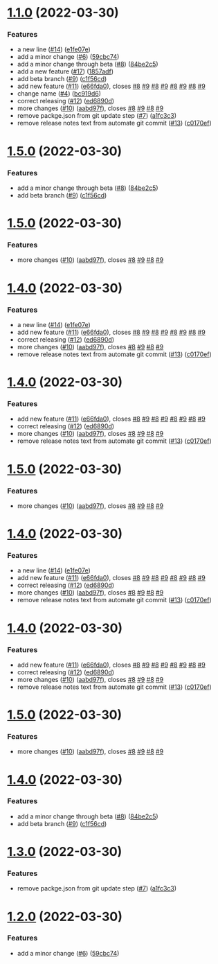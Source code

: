 # [1.1.0](https://github.com/grof/hello-cli/compare/v1.0.0...v1.1.0) (2022-03-30)


### Features

* a new line ([#14](https://github.com/grof/hello-cli/issues/14)) ([e1fe07e](https://github.com/grof/hello-cli/commit/e1fe07e6d533354129c000d164c1d4f242278703))
* add a minor change ([#6](https://github.com/grof/hello-cli/issues/6)) ([59cbc74](https://github.com/grof/hello-cli/commit/59cbc74ea4bf3b2b2ee2fd4f4ffde9c299f32418))
* add a minor change through beta ([#8](https://github.com/grof/hello-cli/issues/8)) ([84be2c5](https://github.com/grof/hello-cli/commit/84be2c5668ce7b8aef9cb5c68655fee157ef4ede))
* add a new feature ([#17](https://github.com/grof/hello-cli/issues/17)) ([1857adf](https://github.com/grof/hello-cli/commit/1857adf5c61f4c9d5a3234c74665decd56c575a7))
* add beta branch ([#9](https://github.com/grof/hello-cli/issues/9)) ([c1f56cd](https://github.com/grof/hello-cli/commit/c1f56cd996f2bc2a67719412796ba6e91e998dcc))
* add new feature ([#11](https://github.com/grof/hello-cli/issues/11)) ([e66fda0](https://github.com/grof/hello-cli/commit/e66fda0c2df4e008cfaa2be68802ef8099803869)), closes [#8](https://github.com/grof/hello-cli/issues/8) [#9](https://github.com/grof/hello-cli/issues/9) [#8](https://github.com/grof/hello-cli/issues/8) [#9](https://github.com/grof/hello-cli/issues/9) [#8](https://github.com/grof/hello-cli/issues/8) [#9](https://github.com/grof/hello-cli/issues/9) [#8](https://github.com/grof/hello-cli/issues/8) [#9](https://github.com/grof/hello-cli/issues/9)
* change name ([#4](https://github.com/grof/hello-cli/issues/4)) ([bc919d6](https://github.com/grof/hello-cli/commit/bc919d68f790209874513e56412604a374048f21))
* correct releasing ([#12](https://github.com/grof/hello-cli/issues/12)) ([ed6890d](https://github.com/grof/hello-cli/commit/ed6890df90e70f1e2e3493c3c8ef8dc987a51905))
* more changes ([#10](https://github.com/grof/hello-cli/issues/10)) ([aabd97f](https://github.com/grof/hello-cli/commit/aabd97f26984e6ff0626c82ac89ccecb1630ca7a)), closes [#8](https://github.com/grof/hello-cli/issues/8) [#9](https://github.com/grof/hello-cli/issues/9) [#8](https://github.com/grof/hello-cli/issues/8) [#9](https://github.com/grof/hello-cli/issues/9)
* remove packge.json from git update step ([#7](https://github.com/grof/hello-cli/issues/7)) ([a1fc3c3](https://github.com/grof/hello-cli/commit/a1fc3c36cf45ec3c2ee532eee3e2a213a674d785))
* remove release notes text from automate git commit ([#13](https://github.com/grof/hello-cli/issues/13)) ([c0170ef](https://github.com/grof/hello-cli/commit/c0170efc6e16526e4e699b12f902794f4c6315ac))

# [1.5.0](https://github.com/grof/hello-cli/compare/v1.4.0...v1.5.0) (2022-03-30)


### Features

* add a minor change through beta ([#8](https://github.com/grof/hello-cli/issues/8)) ([84be2c5](https://github.com/grof/hello-cli/commit/84be2c5668ce7b8aef9cb5c68655fee157ef4ede))
* add beta branch ([#9](https://github.com/grof/hello-cli/issues/9)) ([c1f56cd](https://github.com/grof/hello-cli/commit/c1f56cd996f2bc2a67719412796ba6e91e998dcc))

# [1.5.0](https://github.com/grof/hello-cli/compare/v1.4.0...v1.5.0) (2022-03-30)


### Features

* more changes ([#10](https://github.com/grof/hello-cli/issues/10)) ([aabd97f](https://github.com/grof/hello-cli/commit/aabd97f26984e6ff0626c82ac89ccecb1630ca7a)), closes [#8](https://github.com/grof/hello-cli/issues/8) [#9](https://github.com/grof/hello-cli/issues/9) [#8](https://github.com/grof/hello-cli/issues/8) [#9](https://github.com/grof/hello-cli/issues/9)

# [1.4.0](https://github.com/grof/hello-cli/compare/v1.3.0...v1.4.0) (2022-03-30)


### Features

* a new line ([#14](https://github.com/grof/hello-cli/issues/14)) ([e1fe07e](https://github.com/grof/hello-cli/commit/e1fe07e6d533354129c000d164c1d4f242278703))
* add new feature ([#11](https://github.com/grof/hello-cli/issues/11)) ([e66fda0](https://github.com/grof/hello-cli/commit/e66fda0c2df4e008cfaa2be68802ef8099803869)), closes [#8](https://github.com/grof/hello-cli/issues/8) [#9](https://github.com/grof/hello-cli/issues/9) [#8](https://github.com/grof/hello-cli/issues/8) [#9](https://github.com/grof/hello-cli/issues/9) [#8](https://github.com/grof/hello-cli/issues/8) [#9](https://github.com/grof/hello-cli/issues/9) [#8](https://github.com/grof/hello-cli/issues/8) [#9](https://github.com/grof/hello-cli/issues/9)
* correct releasing ([#12](https://github.com/grof/hello-cli/issues/12)) ([ed6890d](https://github.com/grof/hello-cli/commit/ed6890df90e70f1e2e3493c3c8ef8dc987a51905))
* more changes ([#10](https://github.com/grof/hello-cli/issues/10)) ([aabd97f](https://github.com/grof/hello-cli/commit/aabd97f26984e6ff0626c82ac89ccecb1630ca7a)), closes [#8](https://github.com/grof/hello-cli/issues/8) [#9](https://github.com/grof/hello-cli/issues/9) [#8](https://github.com/grof/hello-cli/issues/8) [#9](https://github.com/grof/hello-cli/issues/9)
* remove release notes text from automate git commit ([#13](https://github.com/grof/hello-cli/issues/13)) ([c0170ef](https://github.com/grof/hello-cli/commit/c0170efc6e16526e4e699b12f902794f4c6315ac))

# [1.4.0](https://github.com/grof/hello-cli/compare/v1.3.0...v1.4.0) (2022-03-30)


### Features

* add new feature ([#11](https://github.com/grof/hello-cli/issues/11)) ([e66fda0](https://github.com/grof/hello-cli/commit/e66fda0c2df4e008cfaa2be68802ef8099803869)), closes [#8](https://github.com/grof/hello-cli/issues/8) [#9](https://github.com/grof/hello-cli/issues/9) [#8](https://github.com/grof/hello-cli/issues/8) [#9](https://github.com/grof/hello-cli/issues/9) [#8](https://github.com/grof/hello-cli/issues/8) [#9](https://github.com/grof/hello-cli/issues/9) [#8](https://github.com/grof/hello-cli/issues/8) [#9](https://github.com/grof/hello-cli/issues/9)
* correct releasing ([#12](https://github.com/grof/hello-cli/issues/12)) ([ed6890d](https://github.com/grof/hello-cli/commit/ed6890df90e70f1e2e3493c3c8ef8dc987a51905))
* more changes ([#10](https://github.com/grof/hello-cli/issues/10)) ([aabd97f](https://github.com/grof/hello-cli/commit/aabd97f26984e6ff0626c82ac89ccecb1630ca7a)), closes [#8](https://github.com/grof/hello-cli/issues/8) [#9](https://github.com/grof/hello-cli/issues/9) [#8](https://github.com/grof/hello-cli/issues/8) [#9](https://github.com/grof/hello-cli/issues/9)
* remove release notes text from automate git commit ([#13](https://github.com/grof/hello-cli/issues/13)) ([c0170ef](https://github.com/grof/hello-cli/commit/c0170efc6e16526e4e699b12f902794f4c6315ac))

# [1.5.0](https://github.com/grof/hello-cli/compare/v1.4.0...v1.5.0) (2022-03-30)


### Features

* more changes ([#10](https://github.com/grof/hello-cli/issues/10)) ([aabd97f](https://github.com/grof/hello-cli/commit/aabd97f26984e6ff0626c82ac89ccecb1630ca7a)), closes [#8](https://github.com/grof/hello-cli/issues/8) [#9](https://github.com/grof/hello-cli/issues/9) [#8](https://github.com/grof/hello-cli/issues/8) [#9](https://github.com/grof/hello-cli/issues/9)

# [1.4.0](https://github.com/grof/hello-cli/compare/v1.3.0...v1.4.0) (2022-03-30)


### Features

* a new line ([#14](https://github.com/grof/hello-cli/issues/14)) ([e1fe07e](https://github.com/grof/hello-cli/commit/e1fe07e6d533354129c000d164c1d4f242278703))
* add new feature ([#11](https://github.com/grof/hello-cli/issues/11)) ([e66fda0](https://github.com/grof/hello-cli/commit/e66fda0c2df4e008cfaa2be68802ef8099803869)), closes [#8](https://github.com/grof/hello-cli/issues/8) [#9](https://github.com/grof/hello-cli/issues/9) [#8](https://github.com/grof/hello-cli/issues/8) [#9](https://github.com/grof/hello-cli/issues/9) [#8](https://github.com/grof/hello-cli/issues/8) [#9](https://github.com/grof/hello-cli/issues/9) [#8](https://github.com/grof/hello-cli/issues/8) [#9](https://github.com/grof/hello-cli/issues/9)
* correct releasing ([#12](https://github.com/grof/hello-cli/issues/12)) ([ed6890d](https://github.com/grof/hello-cli/commit/ed6890df90e70f1e2e3493c3c8ef8dc987a51905))
* more changes ([#10](https://github.com/grof/hello-cli/issues/10)) ([aabd97f](https://github.com/grof/hello-cli/commit/aabd97f26984e6ff0626c82ac89ccecb1630ca7a)), closes [#8](https://github.com/grof/hello-cli/issues/8) [#9](https://github.com/grof/hello-cli/issues/9) [#8](https://github.com/grof/hello-cli/issues/8) [#9](https://github.com/grof/hello-cli/issues/9)
* remove release notes text from automate git commit ([#13](https://github.com/grof/hello-cli/issues/13)) ([c0170ef](https://github.com/grof/hello-cli/commit/c0170efc6e16526e4e699b12f902794f4c6315ac))

# [1.4.0](https://github.com/grof/hello-cli/compare/v1.3.0...v1.4.0) (2022-03-30)


### Features

* add new feature ([#11](https://github.com/grof/hello-cli/issues/11)) ([e66fda0](https://github.com/grof/hello-cli/commit/e66fda0c2df4e008cfaa2be68802ef8099803869)), closes [#8](https://github.com/grof/hello-cli/issues/8) [#9](https://github.com/grof/hello-cli/issues/9) [#8](https://github.com/grof/hello-cli/issues/8) [#9](https://github.com/grof/hello-cli/issues/9) [#8](https://github.com/grof/hello-cli/issues/8) [#9](https://github.com/grof/hello-cli/issues/9) [#8](https://github.com/grof/hello-cli/issues/8) [#9](https://github.com/grof/hello-cli/issues/9)
* correct releasing ([#12](https://github.com/grof/hello-cli/issues/12)) ([ed6890d](https://github.com/grof/hello-cli/commit/ed6890df90e70f1e2e3493c3c8ef8dc987a51905))
* more changes ([#10](https://github.com/grof/hello-cli/issues/10)) ([aabd97f](https://github.com/grof/hello-cli/commit/aabd97f26984e6ff0626c82ac89ccecb1630ca7a)), closes [#8](https://github.com/grof/hello-cli/issues/8) [#9](https://github.com/grof/hello-cli/issues/9) [#8](https://github.com/grof/hello-cli/issues/8) [#9](https://github.com/grof/hello-cli/issues/9)
* remove release notes text from automate git commit ([#13](https://github.com/grof/hello-cli/issues/13)) ([c0170ef](https://github.com/grof/hello-cli/commit/c0170efc6e16526e4e699b12f902794f4c6315ac))

# [1.5.0](https://github.com/grof/hello-cli/compare/v1.4.0...v1.5.0) (2022-03-30)


### Features

* more changes ([#10](https://github.com/grof/hello-cli/issues/10)) ([aabd97f](https://github.com/grof/hello-cli/commit/aabd97f26984e6ff0626c82ac89ccecb1630ca7a)), closes [#8](https://github.com/grof/hello-cli/issues/8) [#9](https://github.com/grof/hello-cli/issues/9) [#8](https://github.com/grof/hello-cli/issues/8) [#9](https://github.com/grof/hello-cli/issues/9)

# [1.4.0](https://github.com/grof/hello-cli/compare/v1.3.0...v1.4.0) (2022-03-30)


### Features

* add a minor change through beta ([#8](https://github.com/grof/hello-cli/issues/8)) ([84be2c5](https://github.com/grof/hello-cli/commit/84be2c5668ce7b8aef9cb5c68655fee157ef4ede))
* add beta branch ([#9](https://github.com/grof/hello-cli/issues/9)) ([c1f56cd](https://github.com/grof/hello-cli/commit/c1f56cd996f2bc2a67719412796ba6e91e998dcc))

# [1.3.0](https://github.com/grof/hello-cli/compare/v1.2.0...v1.3.0) (2022-03-30)


### Features

* remove packge.json from git update step ([#7](https://github.com/grof/hello-cli/issues/7)) ([a1fc3c3](https://github.com/grof/hello-cli/commit/a1fc3c36cf45ec3c2ee532eee3e2a213a674d785))

# [1.2.0](https://github.com/grof/hello-cli/compare/v1.1.0...v1.2.0) (2022-03-30)


### Features

* add a minor change ([#6](https://github.com/grof/hello-cli/issues/6)) ([59cbc74](https://github.com/grof/hello-cli/commit/59cbc74ea4bf3b2b2ee2fd4f4ffde9c299f32418))

